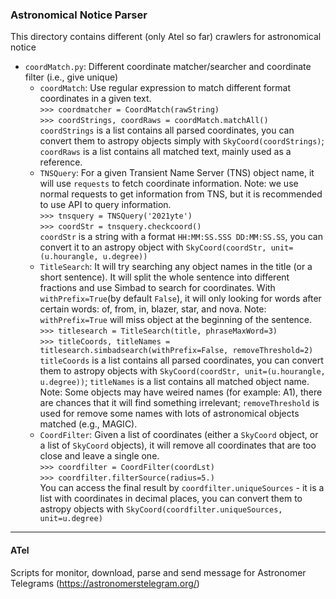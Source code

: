 ### Astronomical Notice Parser
This directory contains different (only Atel so far) crawlers for astronomical notice

- `coordMatch.py`: Different coordinate matcher/searcher and coordinate filter (i.e., give unique)
    - `coordMatch`: 
        Use regular expression to match different format coordinates in a given text. \
        `>>> coordmatcher = CoordMatch(rawString)`\
        `>>> coordStrings, coordRaws = coordMatch.matchAll()`\
        `coordStrings` is a list contains all parsed coordinates, you can convert them to astropy objects simply with `SkyCoord(coordStrings)`; `coordRaws` is a list contains all matched text, mainly used as a reference.
    - `TNSQuery`:
        For a given Transient Name Server (TNS) object name, it will use `requests` to fetch coordinate information. Note: we use normal requests to get information from TNS, but it is recommended to use API to query information. \
        `>>> tnsquery = TNSQuery('2021yte')` \
        `>>> coordStr = tnsquery.checkcoord()` \
        `coordStr` is a string with a format `HH:MM:SS.SSS DD:MM:SS.SS`, you can convert it to an astropy object with `SkyCoord(coordStr, unit=(u.hourangle, u.degree))`
    - `TitleSearch`:
        It will try searching any object names in the title (or a short sentence). It will split the whole sentence into different fractions and use Simbad to search for coordinates. With `withPrefix=True`(by default `False`), it will only looking for words after certain words: of, from, in, blazer, star, and nova. Note: `withPrefix=True` will miss object at the beginning of the sentence. \
        `>>> titlesearch = TitleSearch(title, phraseMaxWord=3)` \
        `>>> titleCoords, titleNames = titlesearch.simbadsearch(withPrefix=False, removeThreshold=2)` \
        `titleCoords` is a list contains all parsed coordinates, you can convert them to astropy objects with `SkyCoord(coordStr, unit=(u.hourangle, u.degree))`; `titleNames` is a list contains all matched object name. \
        Note: Some objects may have weired names (for example: A1), there are chances that it will find something irrelevant; `removeThreshold` is used for remove some names with lots of astronomical objects matched (e.g., MAGIC).
    - `CoordFilter`:
        Given a list of coordinates (either a `SkyCoord` object, or a list of `SkyCoord` objects), it will remove all coordinates that are too close and leave a single one. \
        `>>> coordfilter = CoordFilter(coordLst)` \
        `>>> coordfilter.filterSource(radius=5.)` \
        You can access the final result by `coordfilter.uniqueSources` - it is a list with coordinates in decimal places, you can convert them to astropy objects with `SkyCoord(coordfilter.uniqueSources, unit=u.degree)`

<hr />

#### ATel
Scripts for monitor, download, parse and send message for Astronomer Telegrams (https://astronomerstelegram.org/)

